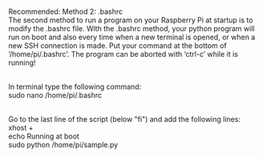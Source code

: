 Recommended: Method 2: .bashrc
<br />The second method to run a program on your Raspberry Pi at startup is to modify the .bashrc  file. With the .bashrc method, your python program will run on boot and also every time when a new terminal is opened, or when a new SSH connection is made. Put your command at the bottom of ‘/home/pi/.bashrc’. The program can be aborted with ‘ctrl-c’ while it is running!

<br />In terminal type the following command:
<br />sudo nano /home/pi/.bashrc

<br />Go to the last line of the script (below "fi") and add the following lines:
<br />xhost +
<br />echo Running at boot 
<br />sudo python /home/pi/sample.py
